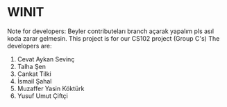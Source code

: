 # WINIT
Note for developers: Beyler contributeları branch açarak yapalım pls asıl koda zarar gelmesin.
This project is for our CS102 project (Group C's)
The developers are:
1) Cevat Aykan Sevinç
2) Talha Şen
3) Cankat Tilki
4) İsmail Şahal
5) Muzaffer Yasin Köktürk
6) Yusuf Umut Çiftçi

